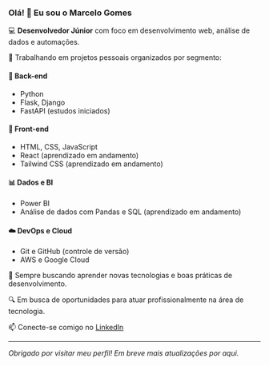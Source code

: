 ### Olá! 👋 Eu sou o Marcelo Gomes

💻 **Desenvolvedor Júnior** com foco em desenvolvimento web, análise de dados e automações.

🚀 Trabalhando em projetos pessoais organizados por segmento:

#### 🧱 Back-end
- Python
- Flask, Django
- FastAPI (estudos iniciados)

#### 🎨 Front-end
- HTML, CSS, JavaScript
- React (aprendizado em andamento)
- Tailwind CSS (aprendizado em andamento)

#### 📊 Dados e BI
- Power BI
- Análise de dados com Pandas e SQL (aprendizado em andamento)

#### ☁️ DevOps e Cloud
- Git e GitHub (controle de versão)
- AWS e Google Cloud

🌱 Sempre buscando aprender novas tecnologias e boas práticas de desenvolvimento.

🔍 Em busca de oportunidades para atuar profissionalmente na área de tecnologia.

📫 Conecte-se comigo no [LinkedIn](https://linkedin.com/in/seu-link-aqui)

---

_Obrigado por visitar meu perfil! Em breve mais atualizações por aqui._


<!--
**celingomess/celingomess** is a ✨ _special_ ✨ repository because its `README.md` (this file) appears on your GitHub profile.

Here are some ideas to get you started:

- 🔭 I’m currently working on ...
- 🌱 I’m currently learning ...
- 👯 I’m looking to collaborate on ...
- 🤔 I’m looking for help with ...
- 💬 Ask me about ...
- 📫 How to reach me: ...
- 😄 Pronouns: ...
- ⚡ Fun fact: ...
-->
